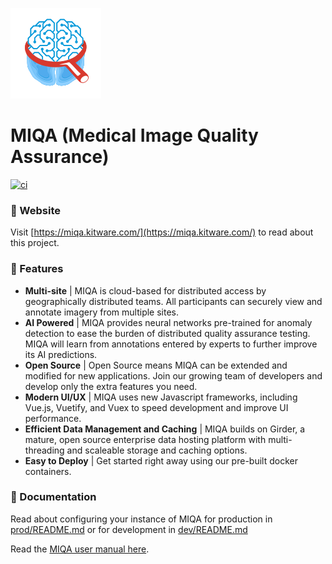 [![logo](client/public/favicon.ico)](https://github.com/OpenImaging/miqa/)
# MIQA (Medical Image Quality Assurance)


[![ci](https://github.com/OpenImaging/miqa/actions/workflows/ci.yml/badge.svg?branch=master)](https://github.com/OpenImaging/miqa/actions/workflows/ci.yml)

### :link: Website
Visit [https://miqa.kitware.com/](https://miqa.kitware.com/) to read about this project.


### :dart: Features
- **Multi-site** |
MIQA is cloud-based for distributed access by geographically distributed teams. All participants can securely view and annotate imagery from multiple sites.
- **AI Powered** |
MIQA provides neural networks pre-trained for anomaly detection to ease the burden of distributed quality assurance testing. MIQA will learn from annotations entered by experts to further improve its AI predictions.
- **Open Source** |
Open Source means MIQA can be extended and modified for new applications. Join our growing team of developers and develop only the extra features you need.
- **Modern UI/UX** |
MIQA uses new Javascript frameworks, including Vue.js, Vuetify, and Vuex to speed development and improve UI performance.
- **Efficient Data Management and Caching** |
MIQA builds on Girder, a mature, open source enterprise data hosting platform with multi-threading and scaleable storage and caching options.
- **Easy to Deploy** |
Get started right away using our pre-built docker containers.


### :page_with_curl: Documentation
Read about configuring your instance of MIQA for production in [prod/README.md](prod/README.md) or for development in [dev/README.md](dev/README.md)

Read the [MIQA user manual here](https://openimaging.github.io/miqa/).
